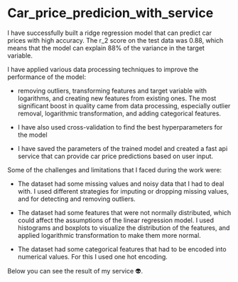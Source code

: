 # Car_price_predicion_with_service

I have successfully built a ridge regression model that can predict car prices with high accuracy. The r_2 score on the test data was 0.88, which means that the model can explain 88% of the variance in the target variable. 

I have applied various data processing techniques to improve the performance of the model:

- removing outliers, transforming features and target variable with logarithms, and creating new features from existing ones. The most significant boost in quality came from data processing, especially outlier removal, logarithmic transformation, and adding categorical features.

- I have also used cross-validation to find the best hyperparameters for the model

- I have saved the parameters of the trained model and created a fast api service that can provide car price predictions based on user input.

Some of the challenges and limitations that I faced during the work were:

- The dataset had some missing values and noisy data that I had to deal with. I used different strategies for imputing or dropping missing values, and for detecting and removing outliers.

- The dataset had some features that were not normally distributed, which could affect the assumptions of the linear regression model. I used histograms and boxplots to visualize the distribution of the features, and applied logarithmic transformation to make them more normal.

- The dataset had some categorical features that had to be encoded into numerical values. For this I used one hot encoding.

Below you can see the result of my service 👽. 

